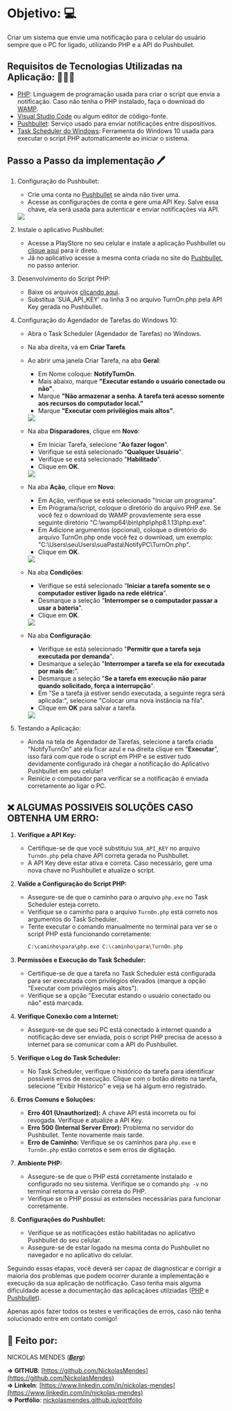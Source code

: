 
# Objetivo: 💻 

Criar um sistema que envie uma notificação para o celular do usuário sempre que o PC for ligado, utilizando PHP e a API do Pushbullet.


## Requisitos de Tecnologias Utilizadas na Aplicação: 👨🏻‍💻

- [PHP](https://www.php.net/docs.php): Linguagem de programação usada para criar o script que envia a notificação. Caso não tenha o PHP instalado, faça o download do [WAMP](https://wampserver.aviatechno.net/index.php?affiche=install&lang=en).
- [Visual Studio Code](https://code.visualstudio.com/download) ou algum editor de código-fonte.
- [Pushbullet](https://www.pushbullet.com): Serviço usado para enviar notificações entre dispositivos.
- [Task Scheduler do Windows](https://learn.microsoft.com/en-us/windows-server/administration/windows-commands/tasklist): Ferramenta do Windows 10 usada para executar o script PHP automaticamente ao iniciar o sistema.


## Passo a Passo da implementação 🖊

1. Configuração do Pushbullet:

    - Crie uma conta no [Pushbullet](https://www.pushbullet.com) se ainda não tiver uma.
    - Acesse as configurações de conta e gere uma API Key. Salve essa chave, ela será usada para autenticar e enviar notificações via API.
    
    <img src="/img/token/CreateAcessToken.jpg" />


4. Instale o aplicativo Pushbullet:

    - Acesse a PlayStore no seu celular e instale a aplicação Pushbullet ou [clique aqui](https://play.google.com/store/apps/details?id=com.pushbullet.android&hl=pt_BR&pli=1) para ir direto.
    - Já no aplicativo acesse a mesma conta criada no site do [Pushbullet](https://www.pushbullet.com), no passo anterior.


5. Desenvolvimento do Script PHP:

    - Baixe os arquivos [clicando aqui](https://github.com/NickolasMendes/NotifyPC/archive/refs/heads/main.zip).
    - Substitua 'SUA_API_KEY' na linha 3 no arquivo TurnOn.php pela API Key gerada no Pushbullet.


6. Configuração do Agendador de Tarefas do Windows 10:

    - Abra o Task Scheduler (Agendador de Tarefas) no Windows.
    - Na aba direita, vá em **Criar Tarefa**.
    - Ao abrir uma janela Criar Tarefa, na aba **Geral**: 
        - Em Nome coloque: **NotifyTurnOn**.
        - Mais abaixo, marque **"Executar estando o usuário conectado ou não"**.
        - Marque **"Não armazenar a senha. A tarefa terá acesso somente aos recursos do computador local."**
        - Marque **"Executar com privilégios mais altos"**.

        <img src="/img/config/abaGeral.jpg" />


    - Na aba **Disparadores**, clique em **Novo**:
        - Em Iniciar Tarefa, selecione "**Ao fazer logon**".
        - Verifique se está selecionado "**Qualquer Usuário**".
        - Verifique se está selecionado "**Habilitado**".
        - Clique em **OK**.

        <img src="/img/config/abaDisparador.jpg" />


    - Na aba **Ação**, clique em **Novo**:
        - Em Ação, verifique se está selecionado "Iniciar um programa".
        - Em Programa/script, coloque o diretório do arquivo PHP.exe. Se você fez o download do WAMP provavlemente sera esse seguinte diretório "C:\wamp64\bin\php\php8.1.13\php.exe".
        - Em Adicione argumentos (opcional), coloque o diretório do arquivo TurnOn.php onde você fez o download, um exemplo: "C:\Users\seuUsers\suaPasta\NotifyPC\TurnOn.php".
        - Clique em **OK**.

        <img src="/img/config/abaAcoes.jpg" />


    - Na aba **Condições**:
        - Verifique se está selecionado "**Iniciar a tarefa somente se o computador estiver ligado na rede elétrica**".
        - Desmarque a seleção "**Interromper se o computador passar a usar a bateria**".
        - Clique em **OK**.

        <img src="/img/config/abaCondicoes.jpg" />


    - Na aba **Configuração**:
        - Verifique se está selecionado "**Permitir que a tarefa seja executada por demanda**".
        - Desmarque a seleção "**Interromper a tarefa se ela for executada por mais de:**".
        - Desmarque a seleção "**Se a tarefa em execução não parar quando solicitado, força a interrupção**".
        - Em "Se a tarefa já estiver sendo executada, a seguinte regra será aplicada:", selecione "Colocar uma nova instância na fila".
        - Clique em **OK** para salvar a tarefa.

        <img src="/img/config/abaConfiguracoes.jpg" />

7. Testando a Aplicação:

    - Ainda na tela de Agendador de Tarefas, selecione a tarefa criada "NotifyTurnOn" até ela ficar azul e na direita clique em "**Executar**", isso fará com que rode o script em PHP e se estiver tudo devidamente configurado irá chegar a notificação do Aplicativo Pushbullet em seu celular!
    - Reinicie o computador para verificar se a notificação é enviada corretamente ao ligar o PC.




## ❌ ALGUMAS POSSIVEIS SOLUÇÕES CASO OBTENHA UM ERRO: 

1. **Verifique a API Key:**
   - Certifique-se de que você substituiu `SUA_API_KEY` no arquivo `TurnOn.php` pela chave API correta gerada no Pushbullet.
   - A API Key deve estar ativa e correta. Caso necessário, gere uma nova chave no Pushbullet e atualize o script.

2. **Valide a Configuração do Script PHP:**
   - Assegure-se de que o caminho para o arquivo `php.exe` no Task Scheduler esteja correto.
   - Verifique se o caminho para o arquivo `TurnOn.php` está correto nos argumentos do Task Scheduler.
   - Tente executar o comando manualmente no terminal para ver se o script PHP está funcionando corretamente:
     ```sh
     C:\caminho\para\php.exe C:\caminho\para\TurnOn.php
     ```

3. **Permissões e Execução do Task Scheduler:**
   - Certifique-se de que a tarefa no Task Scheduler está configurada para ser executada com privilégios elevados (marque a opção "Executar com privilégios mais altos").
   - Verifique se a opção "Executar estando o usuário conectado ou não" está marcada.

4. **Verifique Conexão com a Internet:**
   - Assegure-se de que seu PC está conectado à internet quando a notificação deve ser enviada, pois o script PHP precisa de acesso à internet para se comunicar com a API do Pushbullet.

5. **Verifique o Log do Task Scheduler:**
   - No Task Scheduler, verifique o histórico da tarefa para identificar possíveis erros de execução. Clique com o botão direito na tarefa, selecione "Exibir Histórico" e veja se há algum erro registrado.

6. **Erros Comuns e Soluções:**
   - **Erro 401 (Unauthorized):** A chave API está incorreta ou foi revogada. Verifique e atualize a API Key.
   - **Erro 500 (Internal Server Error):** Problema no servidor do Pushbullet. Tente novamente mais tarde.
   - **Erro de Caminho:** Verifique se os caminhos para `php.exe` e `TurnOn.php` estão corretos e sem erros de digitação.

7. **Ambiente PHP:**
   - Assegure-se de que o PHP está corretamente instalado e configurado no seu sistema. Verifique se o comando `php -v` no terminal retorna a versão correta do PHP.
   - Verifique se o PHP possui as extensões necessárias para funcionar corretamente.

8. **Configurações do Pushbullet:**
   - Verifique se as notificações estão habilitadas no aplicativo Pushbullet do seu celular.
   - Assegure-se de estar logado na mesma conta do Pushbullet no navegador e no aplicativo do celular.

Seguindo essas etapas, você deverá ser capaz de diagnosticar e corrigir a maioria dos problemas que podem ocorrer durante a implementação e execução da sua aplicação de notificação. Caso tenha mais alguma dificuldade acesse a documentação das aplicaçãoes utilziadas ([PHP](https://www.php.net/docs.php) e [Pushbullet](https://www.pushbullet.com)).

Apenas após fazer todos os testes e verificações de erros, caso não tenha solucionado entre em contato comigo!



## 🚀  Feito por:  

NICKOLAS MENDES (***[Berg](https://www.instagram.com/nmcamiliss/)***)

**=> GITHUB**: [https://github.com/NickolasMendes](https://github.com/NickolasMendes) <br />
**=> LinkeIn**: [https://www.linkedin.com/in/nickolas-mendes](https://www.linkedin.com/in/nickolas-mendes) <br />
**=> Portfólio**: [nickolasmendes.github.io/portfolio](nickolasmendes.github.io/portfolio) <br />

